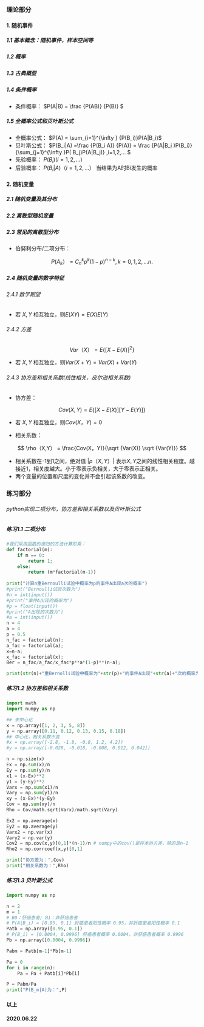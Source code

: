 ### 理论部分

#### 1. 随机事件

##### 1.1 基本概念：随机事件，样本空间等

##### 1.2 概率

##### 1.3 古典概型

##### 1.4 条件概率

* 条件概率： 
  $P(A|B) =  \frac {P(AB)}  {P(B)} $ 

##### 1.5 全概率公式和贝叶斯公式

* 全概率公式： 
  $P(A) = \sum_{i=1}^{\infty } {P(B_i)}P(A|B_i)$ 
* 贝叶斯公式：
  $P(B_i|A) =\frac {P(B_i A)}  {P(A)}  =  \frac {P(A|B_i )P(B_i)}  {\sum_{j=1}^{\infty }P( B_j)P(A|B_j)}  ,i=1,2,... $ 
* 先验概率： 
  $P(B_i)(i=1,2,...)$
* 后验概率： 
  $P(B_i|A)（i=1,2,...）$ 当结果为A时Bi发生的概率

#### 2. 随机变量

##### 2.1 随机变量及其分布

##### 2.2 离散型随机变量

##### 2.3 常见的离散型分布

* 伯努利分布/二项分布：

$$
P(A_k） =C^k_np^k(1-p)^{n-k},k=0,1,2,...n.
$$

##### 2.4 随机变量的数字特征

###### 2.4.1 数学期望

* 若 $X, Y$ 相互独立，则$E(XY) = E(X)E(Y)$

###### 2.4.2 方差 

$$
Var （X） =E\{  [X-E(X)]^2\} 
$$
* 若 $X, Y$ 相互独立，则$Var(X+Y) = Var(X) +Var(Y)$ 

###### 2.4.3 协方差和相关系数(线性相关，皮尔逊相关系数)

* 协方差：

$$
Cov(X, Y) = E\{  [X-E(X)] [Y-E(Y)]\}
$$
* 若 $X, Y$ 相互独立，则$Cov(X，Y) = 0$

* 相关系数：

$$
\rho（X,Y） = \frac{Cov(X，Y)}{\sqrt {Var(X)} \sqrt {Var(Y)}}
$$
* 相关系数在-1到1之间，绝对值 $|\rho（X,Y）|$ 表示$X,Y$之间的线性相关程度。越接近1，相关度越大。小于零表示负相关，大于零表示正相关。
* 两个变量的位置和尺度的变化并不会引起该系数的改变。

### 练习部分

###### python实现二项分布，协方差和相关系数以及贝叶斯公式

##### 练习1.1 二项分布

```python
#我们采用函数的递归的方法计算阶乘：
def factorial(m):
    if m == 0:
        return 1;
    else:
        return (m*factorial(m-1))
    
print("计算n重Bernoulli试验中概率为p的事件A出现a次的概率")
#print("Bernoulli试验次数为")
#n = int(input())
#print("事件A出现的概率为")
#p = float(input())
#print("A出现的次数为")
#a = int(input())
n = 4
a = 4
p = 0.5
n_fac = factorial(n); 
a_fac = factorial(a);
x=n-a;
x_fac = factorial(x);
Ber = n_fac/a_fac/x_fac*p**a*(1-p)**(n-a);

print(str(n)+"重Bernolli试验中概率为"+str(p)+"的事件A出现"+str(a)+"次的概率为：",Ber)
```



##### 练习1.2 协方差和相关系数

```python
import math
import numpy as np

## 未中心化
x = np.array([1, 2, 3, 5, 8])
y = np.array([0.11, 0.12, 0.13, 0.15, 0.18])
## 中心化，相关系数不变
#x = np.array([-2.8, -1.8, -0.8, 1.2, 4.2])
#y = np.array([-0.028, -0.018, -0.008, 0.012, 0.042])

n = np.size(x)
Ex = np.sum(x)/n
Ey = np.sum(y)/n
x1 = (x-Ex)**2
y1 = (y-Ey)**2
Varx = np.sum(x1)/n
Vary = np.sum(y1)/n
xy = (x-Ex)*(y-Ey)
Cov = np.sum(xy)/n
Rho = Cov/math.sqrt(Varx)/math.sqrt(Vary)

Ex2 = np.average(x)
Ey2 = np.average(y)
Varx2 = np.var(x)
Vary2 = np.var(y)
Cov2 = np.cov(x,y)[0,1]*(n-1)/n # numpy中的cov()是样本协方差，除的是n-1
Rho2 = np.corrcoef(x,y)[0,1]

print("协方差为：",Cov)
print("相关系数为：",Rho)
```



##### 练习1.3 贝叶斯公式

```python
import numpy as np

n = 2
m = 1
# B0：肝癌患者; B1：非肝癌患者
# P(A|B_i) = [0.95, 0.1] 肝癌患者阳性概率 0.95，非肝癌患者阳性概率 0.1
Patb = np.array([0.95, 0.1])
# P(B_i) = [0.0004, 0.9996] 肝癌患者概率 0.0004，非肝癌患者概率 0.9996
Pb = np.array([0.0004, 0.9996])

Pabm = Patb[m-1]*Pb[m-1]

Pa = 0
for i in range(n):
    Pa = Pa + Patb[i]*Pb[i]

P = Pabm/Pa
print("P(B_m|A)为：",P)
```



#### 以上 

#### 2020.06.22

